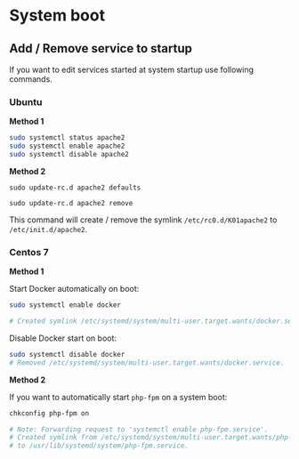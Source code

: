 # System boot

## Add / Remove service to startup

If you want to edit services started at system startup use following commands.

### Ubuntu

**Method 1**

```bash
sudo systemctl status apache2
sudo systemctl enable apache2
sudo systemctl disable apache2
```

**Method 2**

```
sudo update-rc.d apache2 defaults

sudo update-rc.d apache2 remove
```

This command will create / remove the symlink `/etc/rc0.d/K01apache2` to `/etc/init.d/apache2`.

### Centos 7

**Method 1**

Start Docker automatically on boot:

```bash
sudo systemctl enable docker

# Created symlink /etc/systemd/system/multi-user.target.wants/docker.service → /usr/lib/systemd/system/docker.service.
```

Disable Docker start on boot:

```bash
sudo systemctl disable docker
# Removed /etc/systemd/system/multi-user.target.wants/docker.service.

```

**Method 2**

If you want to automatically start `php-fpm` on a system boot:

```bash
chkconfig php-fpm on

# Note: Forwarding request to 'systemctl enable php-fpm.service'.
# Created symlink from /etc/systemd/system/multi-user.target.wants/php-fpm.service 
# to /usr/lib/systemd/system/php-fpm.service.
```
